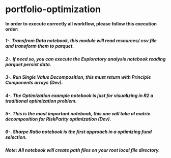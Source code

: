 # portfolio-optimization

#### In order to execute correctly all workflow, please follow this execution order:

##### 1-. Transfrom Data notebook, this module will read resources/.csv file and transform them to parquet.
##### 2-. If need so, you can execute the Exploratory analysis notebook reading parquet persist data.
##### 3-. Run Single Value Decomposition, this must return with Principle Components arrays (Dev).
##### 4-. The Optimization example notebook is just for visualizing in R2 a traditional optimization problem.
##### 5-. This is the most important notebook, this one will take al matrix decomposition for RiskParity optimization (Dev).
##### 6-. Sharpe Ratio notebook is the first approach in a optimizing fund selection.

##### Note: All notebook will create path files on your root local file directory. 

